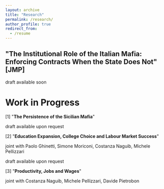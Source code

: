```yaml
---
layout: archive
title: "Research"
permalink: /research/
author_profile: true
redirect_from:
  - /resume
---
```


## "The Institutional Role of the Italian Mafia: Enforcing Contracts When the State Does Not" [JMP]

draft available soon

# Work in Progress 

[1] "**The Persistence of the Sicilian Mafia**" 

draft available upon request

[2] "**Education Expansion, College Choice and Labour Market Success**"

joint with Paolo Ghinetti, Simone Moriconi, Costanza Naguib, Michele Pellizzari

draft available upon request

[3] "**Productivity, Jobs and Wages**"

joint with Costanza Naguib, Michele Pellizzari, Davide Pietrobon
